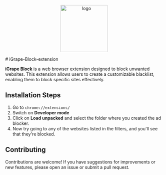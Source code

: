 <p align="center">
  <img src="address" alt="logo" width="150" style="max-width:100%;height:auto;" />
</p>
# iGrape-Block-extension

**iGrape Block** is a web browser extension designed to block unwanted websites. This extension allows users to create a customizable blacklist, enabling them to block specific sites effectively.

## Installation Steps

1. Go to `chrome://extensions/`
2. Switch on **Developer mode**
3. Click on **Load unpacked** and select the folder where you created the ad blocker.
4. Now try going to any of the websites listed in the filters, and you'll see that they're blocked.

## Contributing

Contributions are welcome! If you have suggestions for improvements or new features, please open an issue or submit a pull request.

